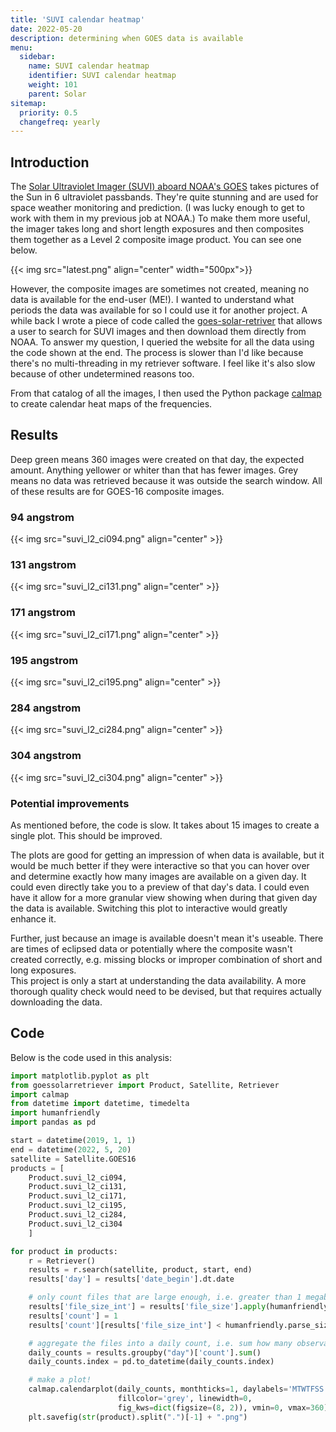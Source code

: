 ```yaml
---
title: 'SUVI calendar heatmap'
date: 2022-05-20
description: determining when GOES data is available
menu:
  sidebar:
    name: SUVI calendar heatmap
    identifier: SUVI calendar heatmap
    weight: 101
    parent: Solar
sitemap:
  priority: 0.5 
  changefreq: yearly
---
```



## Introduction

The [Solar Ultraviolet Imager (SUVI) aboard NOAA's GOES](https://www.swpc.noaa.gov/products/goes-solar-ultraviolet-imager-suvi) takes
pictures of the Sun in 6 ultraviolet passbands. They're quite stunning and are used
for space weather monitoring and prediction.
(I was lucky enough to get to work with them in my previous job at NOAA.)
To make them more useful, the imager
takes long and short length exposures and then composites them together as a
Level 2 composite image product. You can see one below.

{{< img src="latest.png" align="center" width="500px">}}

However, the composite images are sometimes not created, meaning no data is available for the end-user (ME!).
I wanted to understand what periods the data was available for so I could use it
for another project. A while back I wrote a piece of code called the
[goes-solar-retriver](https://github.com/jmbhughes/goes_solar_retriever) that
allows a user to search for SUVI images and then download them directly from NOAA.
To answer my question, I queried the website for all the data using the code shown at the end. The process is
slower than I'd like because there's no multi-threading in my retriever software.
I feel like it's also slow because of other undetermined reasons too.

From that catalog of all the images, I then used the Python package [calmap](https://github.com/MarvinT/calmap/)
to create calendar heat maps of the frequencies.

## Results
Deep green means 360 images were created on that day, the expected amount.
Anything yellower or whiter than that has fewer images.
Grey means no data was retrieved because it was outside the search window.
All of these results are for GOES-16 composite images.

### 94 angstrom
{{< img src="suvi_l2_ci094.png" align="center" >}}

### 131 angstrom
{{< img src="suvi_l2_ci131.png" align="center" >}}

### 171 angstrom
{{< img src="suvi_l2_ci171.png" align="center" >}}

### 195 angstrom
{{< img src="suvi_l2_ci195.png" align="center" >}}

### 284 angstrom
{{< img src="suvi_l2_ci284.png" align="center" >}}

### 304 angstrom
{{< img src="suvi_l2_ci304.png" align="center" >}}

### Potential improvements
As mentioned before, the code is slow. It takes about 15 images to create a
single plot. This should be improved.

The plots are good for getting an impression of when data is available, but it
would be much better if they were interactive so that you can hover over and determine
exactly how many images are available on a given day. It could even directly take
you to a preview of that day's data. I could even have it allow for a more granular
view showing when during that given day the data is available. Switching this plot
to interactive would greatly enhance it.

Further, just because an image is available doesn't mean it's useable. There are
times of eclipsed data or potentially where the composite wasn't created correctly,
e.g. missing blocks or improper combination of short and long exposures.  
This project is only a start at understanding the data availability. A more
thorough quality check would need to be devised, but that requires actually
downloading the data.

## Code
Below is the code used in this analysis:

```py
import matplotlib.pyplot as plt
from goessolarretriever import Product, Satellite, Retriever
import calmap
from datetime import datetime, timedelta
import humanfriendly
import pandas as pd

start = datetime(2019, 1, 1)
end = datetime(2022, 5, 20)
satellite = Satellite.GOES16
products = [
    Product.suvi_l2_ci094,
    Product.suvi_l2_ci131,
    Product.suvi_l2_ci171,
    Product.suvi_l2_ci195,
    Product.suvi_l2_ci284,
    Product.suvi_l2_ci304
    ]

for product in products:
    r = Retriever()
    results = r.search(satellite, product, start, end)
    results['day'] = results['date_begin'].dt.date

    # only count files that are large enough, i.e. greater than 1 megabyte
    results['file_size_int'] = results['file_size'].apply(humanfriendly.parse_size)
    results['count'] = 1
    results['count'][results['file_size_int'] < humanfriendly.parse_size("1M")] = 0

    # aggregate the files into a daily count, i.e. sum how many observations there are per day
    daily_counts = results.groupby("day")['count'].sum()
    daily_counts.index = pd.to_datetime(daily_counts.index)

    # make a plot!
    calmap.calendarplot(daily_counts, monthticks=1, daylabels='MTWTFSS', cmap='YlGn',
                        fillcolor='grey', linewidth=0,
                        fig_kws=dict(figsize=(8, 2)), vmin=0, vmax=360)
    plt.savefig(str(product).split(".")[-1] + ".png")
```
